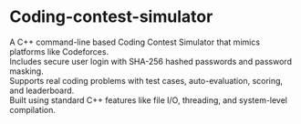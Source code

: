 # Coding-contest-simulator

A C++ command-line based Coding Contest Simulator that mimics platforms like Codeforces.  
Includes secure user login with SHA-256 hashed passwords and password masking.  
Supports real coding problems with test cases, auto-evaluation, scoring, and leaderboard.  
Built using standard C++ features like file I/O, threading, and system-level compilation.
